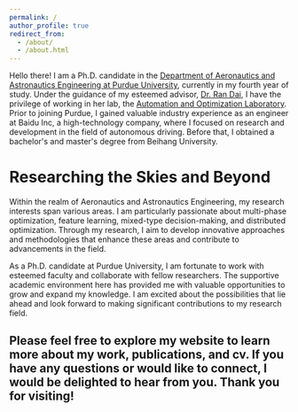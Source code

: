 ```yaml
---
permalink: /
author_profile: true
redirect_from: 
  - /about/
  - /about.html
---
```

Hello there! I am a Ph.D. candidate in the [Department of Aeronautics and Astronautics Engineering at Purdue University](https://engineering.purdue.edu/AAE), currently in my fourth year of study. Under the guidance of my esteemed advisor, [Dr. Ran Dai](https://engineering.purdue.edu/AAE/people/ptProfile?resource_id=243160), I have the privilege of working in her lab, the [Automation and Optimization Laboratory](https://engineering.purdue.edu/AOL). Prior to joining Purdue, I gained valuable industry experience as an engineer at Baidu Inc, a high-technology company, where I focused on research and development in the field of autonomous driving. Before that, I obtained a bachelor's and master's degree from Beihang University.

Researching the Skies and Beyond
======
Within the realm of Aeronautics and Astronautics Engineering, my research interests span various areas. I am particularly passionate about multi-phase optimization, feature learning, mixed-type decision-making, and distributed optimization. Through my research, I aim to develop innovative approaches and methodologies that enhance these areas and contribute to advancements in the field.

As a Ph.D. candidate at Purdue University, I am fortunate to work with esteemed faculty and collaborate with fellow researchers. The supportive academic environment here has provided me with valuable opportunities to grow and expand my knowledge. I am excited about the possibilities that lie ahead and look forward to making significant contributions to my research field.

Please feel free to explore my website to learn more about my work, publications, and cv. If you have any questions or would like to connect, I would be delighted to hear from you. Thank you for visiting!
------
